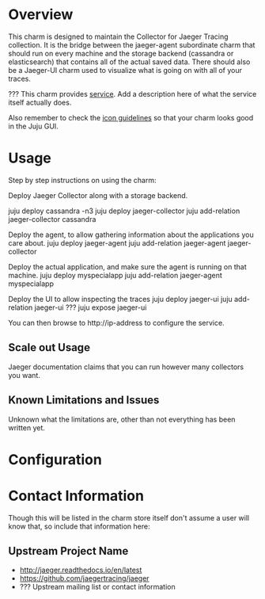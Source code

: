 # Overview

This charm is designed to maintain the Collector for Jaeger Tracing collection.
It is the bridge between the jaeger-agent subordinate charm that should run on
every machine and the storage backend (cassandra or elasticsearch) that contains
all of the actual saved data. There should also be a Jaeger-UI charm used to
visualize what is going on with all of your traces.


???
This charm provides [service][]. Add a description here of what the service
itself actually does.

Also remember to check the [icon guidelines][] so that your charm looks good
in the Juju GUI.

# Usage

Step by step instructions on using the charm:

Deploy Jaeger Collector along with a storage backend.

  juju deploy cassandra -n3
  juju deploy jaeger-collector
  juju add-relation jaeger-collector cassandra

Deploy the agent, to allow gathering information about the applications you
care about.
  juju deploy jaeger-agent
  juju add-relation jaeger-agent jaeger-collector


Deploy the actual application, and make sure the agent is running on that machine.
  juju deploy myspecialapp
  juju add-relation jaeger-agent myspecialapp


Deploy the UI to allow inspecting the traces
  juju deploy jaeger-ui
  juju add-relation jaeger-ui ???
  juju expose jaeger-ui

You can then browse to http://ip-address to configure the service.

## Scale out Usage

Jaeger documentation claims that you can run however many collectors you want.

## Known Limitations and Issues

Unknown what the limitations are, other than not everything has been written yet.

# Configuration


# Contact Information

Though this will be listed in the charm store itself don't assume a user will
know that, so include that information here:

## Upstream Project Name

  - http://jaeger.readthedocs.io/en/latest
  - https://github.com/jaegertracing/jaeger
  - ??? Upstream mailing list or contact information


[service]: http://example.com
[icon guidelines]: https://jujucharms.com/docs/stable/authors-charm-icon
